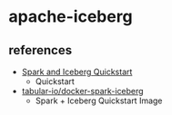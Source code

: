 # apache-iceberg

## references

- [Spark and Iceberg Quickstart](https://iceberg.apache.org/spark-quickstart/)
  - Quickstart
- [tabular-io/docker-spark-iceberg](https://github.com/tabular-io/docker-spark-iceberg/tree/main)
  - Spark + Iceberg Quickstart Image
